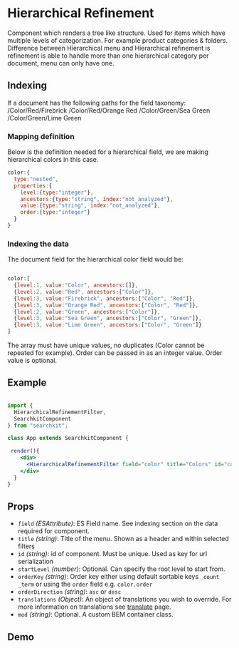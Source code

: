 # Hierarchical Refinement
Component which renders a tree like structure. Used for items which have multiple levels of categorization. For example product categories & folders. Difference between Hierarchical menu and Hierarchical refinement is refinement is able to handle more than one hierarchical category per document, menu can only have one.

## Indexing

If a document has the following paths for the field taxonomy:
  /Color/Red/Firebrick
  /Color/Red/Orange Red
  /Color/Green/Sea Green
  /Color/Green/Lime Green

### Mapping definition
Below is the definition needed for a hierarchical field, we are making hierarchical colors in this case.
```js
color:{
  type:"nested",
  properties:{
    level:{type:"integer"},
    ancestors:{type:"string", index:"not_analyzed"},
    value:{type:"string", index:"not_analyzed"},
    order:{type:"integer"}    
  }
}
```

### Indexing the data

The document field for the hierarchical color field would be:

```js

color:[
  {level:1, value:"Color", ancestors:[]},
  {level:2, value:"Red", ancestors:["Color"]},
  {level:3, value:"Firebrick", ancestors:["Color", "Red"]},
  {level:3, value:"Orange Red", ancestors:["Color", "Red"]},
  {level:2, value:"Green", ancestors:["Color"]},
  {level:3, value:"Sea Green", ancestors:["Color", "Green"]},
  {level:3, value:"Lime Green", ancestors:["Color", "Green"]}
]

```

The array must have unique values, no duplicates (Color cannot be repeated for example). Order can be passed in as an integer value. Order value is optional.


## Example

```jsx

import {
  HierarchicalRefinementFilter,
  SearchkitComponent
} from "searchkit";

class App extends SearchkitComponent {

 render(){
    <div>
      <HierarchicalRefinementFilter field="color" title="Colors" id="colors"/>
    </div>
  }
}
```

## Props
- `field` *(ESAttribute)*: ES Field name. See indexing section on the data required for component.
- `title` *(string)*: Title of the menu. Shown as a header and within selected filters
- `id` *(string)*: id of component. Must be unique. Used as key for url serialization
- `startLevel` *(number)*: Optional. Can specify the root level to start from.
- `orderKey` *(string)*: Order key either using default sortable keys `_count` `_term` or using the `order` field e.g. `color.order`
- `orderDirection` *(string)*: `asc` or `desc`
- `translations` *(Object)*: An object of translations you wish to override. For more information on translations see [translate](../../core/Translate.md) page.
- `mod` *(string)*: Optional. A custom BEM container class.

## Demo
[](codepen://searchkit/OMgmwR?height=800&theme=0)
